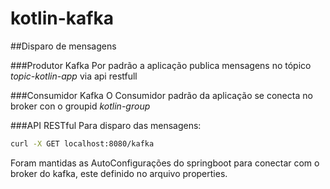 # kotlin-kafka

##Disparo de mensagens

###Produtor Kafka
Por padrão a aplicação publica mensagens no tópico _topic-kotlin-app_ via api restfull

###Consumidor Kafka
O Consumidor padrão da aplicação se conecta no broker con o groupid *kotlin-group*

###API RESTful
Para disparo das mensagens:
```sh
curl -X GET localhost:8080/kafka
```

Foram mantidas as AutoConfigurações do springboot para conectar com o broker do kafka, este definido no arquivo properties.